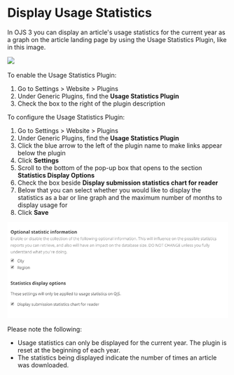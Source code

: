 # Display Usage Statistics

In OJS 3 you can display an article's usage statistics for the current year as a graph on the article landing page by using the Usage Statistics Plugin, like in this image.

![](https://lh6.googleusercontent.com/SM0RR0kk7UBUSIvw86knRV116H97Lsg-X_gfGw_SMD5SSiDxmAsBIQs7XETrn5RzygL4Yp-2nzMlHR2cpfoVUnIAJ13XyLsyQWo5awNs9R0SVbS2ldtR-Ne3GuQcSqDUWDYNcN-M)

To enable the Usage Statistics Plugin:

1. Go to Settings &gt; Website &gt; Plugins
2. Under Generic Plugins, find the **Usage Statistics Plugin**
3. Check the box to the right of the plugin description

To configure the Usage Statistics Plugin:

1. Go to Settings &gt; Website &gt; Plugins
2. Under Generic Plugins, find the **Usage Statistics Plugin**
3. Click the blue arrow to the left of the plugin name to make links appear below the plugin
4. Click **Settings** 
5. Scroll to the bottom of the pop-up box that opens to the section **Statistics Display Options**
6. Check the box beside **Display submission statistics chart for reader**
7. Below that you can select whether you would like to display the statistics as a bar or line graph and the maximum number of months to display usage for
8. Click **Save**

![](./assets/usage-stats-plugin-configuration-basic.png)

Please note the following: 

* Usage statistics can only be displayed for the current year. The plugin is reset at the beginning of each year.
* The statistics being displayed indicate the number of times an article was downloaded.





